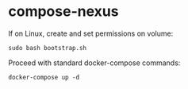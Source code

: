 # compose-nexus

If on Linux, create and set permissions on volume:
```
sudo bash bootstrap.sh
```
Proceed with standard docker-compose commands:
```
docker-compose up -d
```
